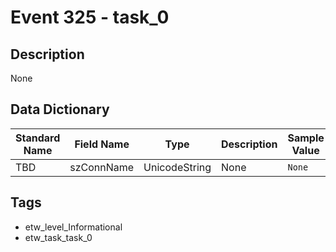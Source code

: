 # Event 325 - task_0

## Description
None

## Data Dictionary
|Standard Name|Field Name|Type|Description|Sample Value|
|---|---|---|---|---|
|TBD|szConnName|UnicodeString|None|`None`|

## Tags
* etw_level_Informational
* etw_task_task_0